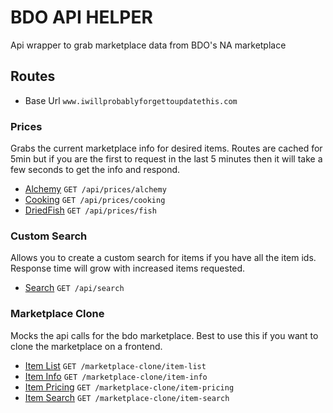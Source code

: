 # BDO API HELPER

Api wrapper to grab marketplace data from BDO's NA marketplace

## Routes

- Base Url `www.iwillprobablyforgettoupdatethis.com`

### Prices

Grabs the current marketplace info for desired items. Routes are cached for 5min but if you are the first to request in the last 5 minutes then it will take a few seconds to get the info and respond.

- [Alchemy](docs/prices/alchemy.md) `GET /api/prices/alchemy`
- [Cooking](docs/prices/cooking.md) `GET /api/prices/cooking`
- [DriedFish](docs/prices/fish.md) `GET /api/prices/fish`

### Custom Search

Allows you to create a custom search for items if you have all the item ids. Response time will grow with increased items requested.

- [Search](docs/search.md) `GET /api/search`

### Marketplace Clone

Mocks the api calls for the bdo marketplace. Best to use this if you want to clone the marketplace on a frontend.

- [Item List](docs/mpClone/itemList.md) `GET /marketplace-clone/item-list`
- [Item Info](docs/mpClone/itemInfo.md) `GET /marketplace-clone/item-info`
- [Item Pricing](docs/mpClone/itemPricing.md) `GET /marketplace-clone/item-pricing`
- [Item Search](docs/mpClone/itemSearch.md) `GET /marketplace-clone/item-search`
